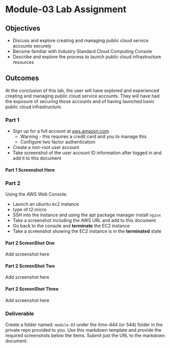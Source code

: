 # Module-03 Lab Assignment

## Objectives

* Discuss and explore creating and managing public cloud service accounts securely
* Become familiar with Industry Standard Cloud Computing Console
* Describe and explore the process to launch public cloud infrastructure resources

## Outcomes

At the conclusion of this lab, the user will have explored and experienced creating and managing public cloud service accounts. They will have had the exposure of securing those accounts and of having launched basic public cloud infrastructure.

### Part 1

* Sign up for a full account at [aws.amazon.com](https://aws.amazon.com/ "AWS signup")
  * Warning - this requires a credit card and you to manage this
  * Configure two factor authentication
* Create a non-root user account
* Take screenshot of the user account ID information after logged in and add it to this document

#### Part 1 Screenshot Here

### Part 2

Using the AWS Web Console:

* Launch an ubuntu ec2 instance
* type of t2.micro
* SSH into the instance and using the apt package manager install `nginx`
* Take a screenshot including the AWS URL and add to this document
* Go back to the console and **terminate** the EC2 instance
* Take a screenshot showing the EC2 instance is in the **terminated** state

#### Part 2 ScreenShot One

Add screenshot here

#### Part 2 ScreenShot Two

Add screenshot here

#### Part 2 ScreenShot Three

Add screenshot here

### Deliverable

Create a folder named: `module-03` under the itmo-444 (or 544) folder in the private repo provided to you. Use this markdown template and provide the required screenshots below the items. Submit just the URL to the markdown document.
